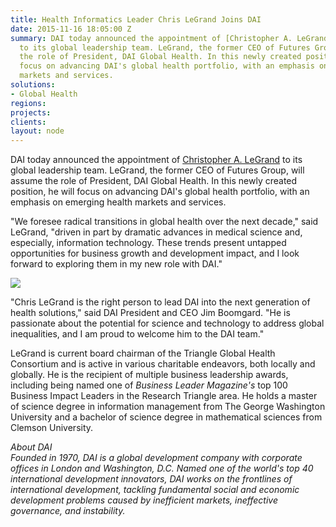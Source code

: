 ```yaml
---
title: Health Informatics Leader Chris LeGrand Joins DAI
date: 2015-11-16 18:05:00 Z
summary: DAI today announced the appointment of [Christopher A. LeGrand](/who-we-are/leadership/christopher-legrand)
  to its global leadership team. LeGrand, the former CEO of Futures Group, will assume
  the role of President, DAI Global Health. In this newly created position, he will
  focus on advancing DAI's global health portfolio, with an emphasis on emerging health
  markets and services.
solutions:
- Global Health
regions: 
projects: 
clients: 
layout: node
---
```


DAI today announced the appointment of [Christopher A. LeGrand][1] to its global leadership team. LeGrand, the former CEO of Futures Group, will assume the role of President, DAI Global Health. In this newly created position, he will focus on advancing DAI's global health portfolio, with an emphasis on emerging health markets and services.

"We foresee radical transitions in global health over the next decade," said LeGrand, "driven in part by dramatic advances in medical science and, especially, information technology. These trends present untapped opportunities for business growth and development impact, and I look forward to exploring them in my new role with DAI."

![][2]

"Chris LeGrand is the right person to lead DAI into the next generation of health solutions," said DAI President and CEO Jim Boomgard. "He is passionate about the potential for science and technology to address global inequalities, and I am proud to welcome him to the DAI team."

LeGrand is current board chairman of the Triangle Global Health Consortium and is active in various charitable endeavors, both locally and globally. He is the recipient of multiple business leadership awards, including being named one of _Business Leader Magazine's_ top 100 Business Impact Leaders in the Research Triangle area. He holds a master of science degree in information management from The George Washington University and a bachelor of science degree in mathematical sciences from Clemson University.



*About DAI  
Founded in 1970, DAI is a global development company with corporate offices in London and Washington, D.C. Named one of the world's top 40 international development innovators, DAI works on the frontlines of international development, tackling fundamental social and economic development problems caused by inefficient markets, ineffective governance, and instability.*

[1]: /who-we-are/leadership/christopher-legrand
[2]: https://assetify-dai.com/news/ChristopherLegrandLeadership.jpg
